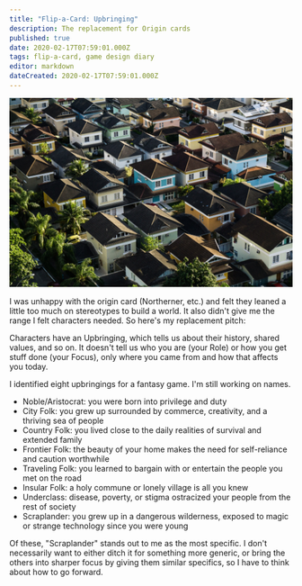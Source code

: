 ```yaml
---
title: "Flip-a-Card: Upbringing"
description: The replacement for Origin cards
published: true
date: 2020-02-17T07:59:01.000Z
tags: flip-a-card, game design diary
editor: markdown
dateCreated: 2020-02-17T07:59:01.000Z
---
```


![Featured Image](flip-a-card-upbringing.jpg)

I was unhappy with the origin card (Northerner, etc.) and felt they leaned a little too much on stereotypes to build a world. It also didn't give me the range I felt characters needed. So here's my replacement pitch:

Characters have an Upbringing, which tells us about their history, shared values, and so on. It doesn't tell us who you are (your Role) or how you get stuff done (your Focus), only where you came from and how that affects you today.

I identified eight upbringings for a fantasy game. I'm still working on names.

* Noble/Aristocrat: you were born into privilege and duty
* City Folk: you grew up surrounded by commerce, creativity, and a thriving sea of people
* Country Folk: you lived close to the daily realities of survival and extended family
* Frontier Folk: the beauty of your home makes the need for self-reliance and caution worthwhile
* Traveling Folk: you learned to bargain with or entertain the people you met on the road
* Insular Folk: a holy commune or lonely village is all you knew
* Underclass: disease, poverty, or stigma ostracized your people from the rest of society
* Scraplander: you grew up in a dangerous wilderness, exposed to magic or strange technology since you were young

Of these, "Scraplander" stands out to me as the most specific. I don't necessarily want to either ditch it for something more generic, or bring the others into sharper focus by giving them similar specifics, so I have to think about how to go forward.


    